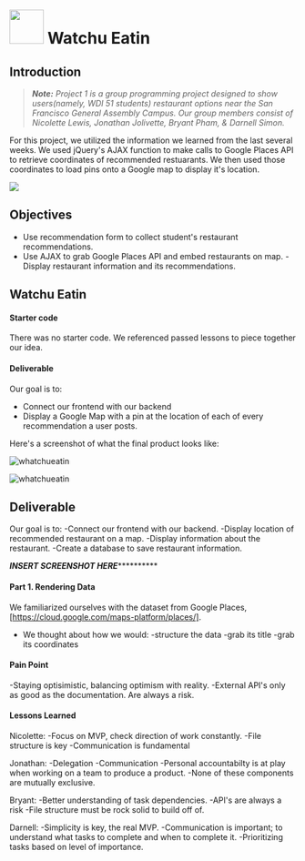 # <img src="https://cloud.githubusercontent.com/assets/7833470/10423298/ea833a68-7079-11e5-84f8-0a925ab96893.png" width="60"> Watchu Eatin

## Introduction

> ***Note:*** *Project 1 is a group programming project designed to show users(namely, WDI 51 students) restaurant options near the San Francisco General Assembly Campus. Our group members consist of Nicolette Lewis, Jonathan Jolivette, Bryant Pham, & Darnell Simon.*

For this project, we utilized the information we learned from the last several weeks. We used jQuery's AJAX function to make calls to Google Places API to retrieve coordinates of recommended restuarants. We then used those coordinates to load pins onto a Google map to display it's location. 

![](https://media.giphy.com/media/iMBIti67aQVqvIXTrr/giphy.gif)

## Objectives

- Use recommendation form to collect student's restaurant recommendations.
- Use AJAX to grab Google Places API and embed restaurants on map.
-Display restaurant information and its recommendations. 

## Watchu Eatin

#### Starter code

There was no starter code. We referenced passed lessons to piece together our idea.

#### Deliverable

Our goal is to:
- Connect our frontend with our backend
- Display a Google Map with a pin at the location of each of every recommendation a user posts.

Here's a screenshot of what the final product looks like:

![whatchueatin](https://imgur.com/tv14sDc)

![whatchueatin](https://imgur.com/3mzzaI6)





## Deliverable

Our goal is to:
-Connect our frontend with our backend.
-Display location of recommended restaurant on a map.
-Display information about the restaurant. 
-Create a database to save restaurant information.

*******INSERT SCREENSHOT HERE*****************

#### Part 1. Rendering Data
We familiarized ourselves with the dataset from Google Places,[https://cloud.google.com/maps-platform/places/].

+ We thought about how we would:
-structure the data
-grab its title
-grab its coordinates


#### Pain Point
-Staying optisimistic, balancing optimism with reality. 
-External API's only as good as the documentation. Are always a risk.


#### Lessons Learned

Nicolette:
-Focus on MVP, check direction of work constantly.
-File structure is key
-Communication is fundamental

Jonathan:
-Delegation
-Communication
-Personal accountabilty is at play when working on a team to produce a product.
-None of these components are mutually exclusive.

Bryant:
-Better understanding of task dependencies.
-API's are always a risk
-File structure must be rock solid to build off of. 


Darnell:
-Simplicity is key, the real MVP.
-Communication is important; to understand what tasks to complete and when to complete it.
-Prioritizing tasks based on level of importance.